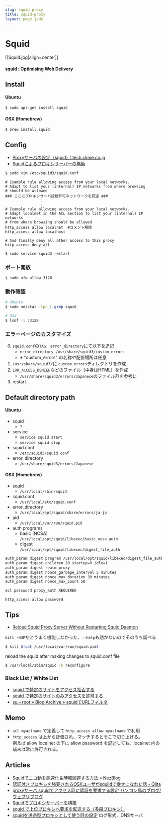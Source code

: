 ```yaml
---
slug: squid-proxy
title: squid-proxy
layout: page.jade
---
```


# Squid

[[Squid.jpg|align=center]]

<div id="gollum-heading">
  <h4>
    <a href="http://www.squid-cache.org/">squid : Optimising Web Delivery</a>
  </h4>
</div>


## Install

#### Ubuntu
```bash
$ sudo apt-get install squid
```

#### OSX (Homebrew)
```bash
$ brew install squid
```


## Config

- [Proxyサーバの設定（squid）：tech.ckme.co.jp](http://tech.ckme.co.jp/proxy.shtml)
- [Squidによるプロキシサーバーの構築](http://linux.kororo.jp/cont/server/squid.php)

```bash
$ sudo vim /etc/squid3/squid.conf
```

    # Example rule allowing access from your local networks.
    # Adapt to list your (internal) IP networks from where browsing
    # should be allowed
    ### ここにプロキシサーバ接続許可ネットワークを記述 ###
                    :
                    :
    # Example rule allowing access from your local networks.
    # Adapt localnet in the ACL section to list your (internal) IP networks
    # from where browsing should be allowed
    http_access allow localnet  #コメント解除
    http_access allow localhost

    # And finally deny all other access to this proxy
    http_access deny all

```bash
$ sudo service squid3 restart
```

### ポート開放

```bash
$ sudo ufw allow 3128
```

### 動作確認

```bash
# Ubuntu
$ sudo netstat -lpn | grep squid
```
```bash
# OSX
$ lsof -i :3128
```

### エラーページのカスタマイズ
0. `squid.conf`の`TAG: error_directory`にて以下を追記
    - `error_directory /usr/share/squid3/custom_errors`
    - ※ "custom_errors" の名称や配置場所は任意
0. `/usr/share/squid3/`に `custom_errors`ディレクトリを作成
0. `ERR_ACCESS_DENIED`などのファイル（中身はHTML）を作成
    - `/usr/share/squid3/errors/Japanese`のファイル群を参考に
0. restart


## Default directory path

#### Ubuntu
- squid
    - `?`
- service
    - `service squid start`
    - `service squid stop`
- squid.conf
    - `/etc/squid3/squid.conf`
- error_directory
    - `/usr/share/squid3/errors/Japanese`

#### OSX (Homebrew)
- squid
    - `/usr/local/sbin/squid`
- squid.conf
    - `/usr/local/etc/squid.conf`
- error_directory
    - `/usr/local/opt/squid/share/errors/ja-jp`
- pid
    - `/usr/local/var/run/squid.pid`
- auth programs
    - basic (NCSA)  
      `/usr/local/opt/squid/libexec/basic_ncsa_auth`
    - digest  
      `/usr/local/opt/squid/libexec/digest_file_auth`

```bash
auth_param digest program /usr/local/opt/squid/libexec/digest_file_auth /usr/local/opt/squid/passwd
auth_param digest children 20 startup=0 idle=1
auth_param digest realm proxy
auth_param digest nonce_garbage_interval 5 minutes
auth_param digest nonce_max_duration 30 minutes
auth_param digest nonce_max_count 50

acl password proxy_auth REQUIRED

http_access allow password
```

## Tips
- [Reload Squid Proxy Server Without Restarting Squid Daemon](http://www.cyberciti.biz/faq/howto-linux-unix-bsd-appleosx-reload-squid-conf-file/)

`kill -HUP`だとうまく機能しなかった、`--help`も効かないのでそのうち調べる
```bash
$ kill $(cat /usr/local/var/run/squid.pid)
```
reload the squid after making changes to squid.conf file
```bash
$ /usr/local/sbin/squid -k reconfigure
```

### Black List / White List
- [squid で特定のサイトをアクセス拒否する](http://futuremix.org/2005/07/squid-access-deny)
- [squid で特定のサイトのみアクセスを許可する](http://futuremix.org/2005/07/squid-access-allow)
- [su – root » Blog Archive » squidでURLフィルタ](http://www.p-runner.net/wordpress/?p=275)


## Memo
- `acl myaclname` で定義して `http_access allow myaclname` で利用
- `http_access` は上から評価され、マッチするとそこで切り上げる。  
  例えば allow localnet の下に allow password を記述しても、localnet 内の端末は常に許可される。


## Articles
- [Squidでニコ動を高速化＆時報回避する方法 » NezBlog](http://blog.nezweb.net/archives/118)
- [認証付きプロキシを強要されるOSXユーザがsquildで幸せになれた話 - Qiita](http://qiita.com/kmats@github/items/8a41c942e079c7a95919)
- [proxyサーバ squidでアクセス時に認証を要求する設定 パソコン鳥のブログ/ウェブリブログ](http://vogel.at.webry.info/201306/article_19.html)
- [Squidでプロキシサーバーを構築](http://www.serverlog.jp/squid-proxy/)
- [squid で上位プロキシへ要求を転送する（多段プロキシ）](http://www.geocities.jp/gronlijus/skill/other/squid/squid-forward.html)
- [squidを透過型プロキシとして使う時の設定](http://www.virment.com/squid-transparent-config/) ログ形式、DNSサーバ
